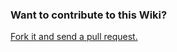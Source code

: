 ### Want to contribute to this Wiki?

[Fork it and send a pull request.](https://github.com/Oisov/oppgave-wiki)

